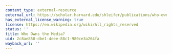 ```yaml
---
content_type: external-resource
external_url: https://scholar.harvard.edu/shleifer/publications/who-owns-media
has_external_license_warning: true
license: https://en.wikipedia.org/wiki/All_rights_reserved
status: ''
title: Who Owns the Media?
uid: 2c8ae850-dbe1-4eee-88c1-980ce3a264fa
wayback_url: ''
---
```

